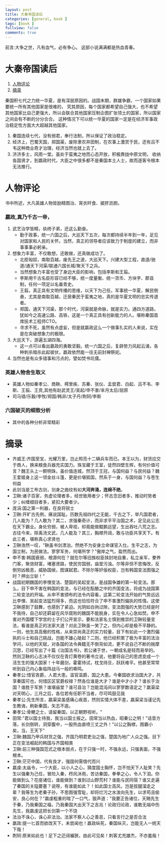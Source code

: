 ```yaml
---
layout: post
title: 大秦帝国读后
categories: [general, book ]
tags: [book ]
fullview: false
comments: true
---
```


前言:大争之世，凡有血气，必有争心。 这部小说满满都是热血青春。

# 大秦帝国读后

1. [人物评论](#人物评论)
2. [摘录](#摘录)

秦国积七代之力统一华夏，是有深层原因的。战国末期，群雄争霸，一个国家如果要统一所有其他国家是很难的，
究其原因，每个国家都希望自己强大，也不希望其他国家比自己更强大，所以会联合其他国家压制企图扩张领土的国家，所以国家之间会有不断的分分合合。
这种情况下可以统一华夏的国家一定是在经济军事政治稳定性方面大大超越其他国家。
1. 秦国连续七代，没有弱君，奉行法制，所以保证了政治稳定。
2. 经济上，巴蜀天国，郑国渠，废除隶农井田制，在农事上激赏于民，还有吕不韦这种商业奇才治理，经济当然也就上去了。
3. 济济多士，风雨一堂。虽处于蛮夷之地而心态开放，积极靠拢中原文明，
收纳各国贤才，到嬴政时代，大臣之中很多都不是秦国本土人士，故而逐客令根本无法推行。

# 人物评论

书中所述，大凡英雄人物皆励精图治、宵衣旰食、披肝沥胆。

### 嬴政,真乃千古一帝，
1. 武艺治学皆精，纨绔子弟，还这么勤奋。
    - 勤于政事，统一六国之后，大巡天下五次，每次都持续半年到一年，足见对国家和人民的关怀。当然，真正的领导者应该致力于制度的建立，而非事事事必躬亲。
2. 想象力丰富，不仅敢想，还敢做，还真做成功了。
    - 北拒匈奴，南取百越，废先王之道，大巡天下。兴建大型工程，直道/驰道/通天下河渠/联通六国长城/聚天下之兵。
    - 当然想象力丰富也受了身边大臣的影响，包括李斯和王翦。
    - 李斯用千古名臣形容已经不够，统一度量衡、统一货币、方块字、郡县制，任何一项足以名垂青史。
    - 王翦，真正具有文明传播的思维，以天下为己任，军事统一华夏，解民倒悬，尤其是南取百越，迁居秦民于蛮夷之地，真的是华夏文明的忠实传道者。
    - 郑国，通天下河渠，那个时代，河渠就是命脉，就是实力。通四方道路，犹如今之高速公路、高铁，这是一个真正具有创新能力的人。堪称秦国首席技术工程师CTO。
    - 寻求不死，虽然有点虚妄，但是就嬴政这么一个做事扎实的人来说，实在是在突破想象力的极限。
3. 大巡天下，游遍五湖四海。
    - 这一点可以看出嬴政的勇敢坚毅。统一六国之后，复辟势力风起云涌，各种刺杀暗杀此起彼伏，嬴政依然能一往无前封禅祭祀。
4. 当然也是有众多错事和污点的，譬如焚书坑儒。

### 英雄人物舍生取义
- 英雄人物如秦孝公、商鞅、樗里疾、苏秦、张仪、孟尝君、白起、吕不韦、李斯、王翦、王贲,其他有赵武灵王/吴起/申不害/芈月太后/屈原
- 司马错/乐毅/李牧/郑国/韩非/太子丹/荆轲/李斯

### 六国破灭的细致分析
- 其中的各种分析非常精彩


# 摘录
- 齐威王:齐国至宝，光耀万里，岂止照亮十二辆兵车而已。本王以为，财货应交于商人，换来粮食兵器充实国力。珠宝藏于王室，徒然四壁生辉，有何价值可言？魏王头上一颗明珠，虽价值连城，然顶于王冠，与国何益？与民何益？魏王爱姬身上这一领金丝斗篷，更是价堪抵国，然系于一身，与国何益？与苍生何益
- 此剑当是工布古剑，剑身之曲纹有如**大河奔涌，连绵不绝**。
- 卫鞅:诸子百家，务虚论理者多，经世致用者少；怀古念旧者多，推动时势者少；纠缠细目者多，紧扣大要者少。
- 庞涓:国之第一利器，在良将锐士
- 卫鞅:开旷古先例，痛说国耻。历数先祖四代之无能，千古之下，举凡国君者，几人能为？几人敢为？其二，求强秦奇计，而非求平平治国之术，足见此公志在天下霸业。身处穷弱，被人卑视，却竟能做鲲鹏远望，生出吞吐八荒之志。古往今来，除禹汤文武，几人能及？其三，胸襟开阔，敢与功臣共享天下。有此三者，堪称真心求贤也
- 卫鞅浩然一叹，"鞅虽书剑漂泊，然绝不为安身立命谋官入仕。生平之志，为国立制，为民做法。寥寥军务，何堪所学？"傲岸之气，盈然而出。
- 申不害:韩国衰弱，根源何在？就在尔等旧族权臣挟封地自重，私立亲军，豢养门客，聚敛财富，堵塞贤路，使民穷国弱，庙堂污浊。尔等非但不思悔改，反倒穷凶极恶，威胁国侯，图谋弑君。不除尔等奸佞权臣，岂有韩国变法图强之时？押出立斩！"
- 战国初期魏国的李悝变法、楚国的吴起变法，是战国争雄的第一轮变法。那么，目下申不害在韩国的变法，与已经在酝酿之中的齐国变法，将成为战国第二轮变法的开端。从申不害颁布的法令内容看，这第二轮变法开始的气势远远比李悝、吴起变法猛烈得多，而这也恰恰符合了申不害激烈偏执的性情。这使卫鞅感到了鼓舞，也感到了紧迫。光阴如白驹过隙，变法图强的大势已经是时不我待，自己却还羁留在风华腐败的魏国不能脱身，实在令人心急如焚。申不害对齐国稷下学宫的士子们公开宣示，要和法家名士慎到推崇的卫鞅较量变法，看谁是真正的法家大道？对此卫鞅虽一笑了之，但内心却是极不平静的。一则，他生具高傲的性格，从来崇尚真正的实力较量，目下有如此一个激烈偏执的斗士和自己挑战，岂能不雄心陡起？二则，他已经积累了极为丰富的法治学问，以他的天赋，对各国的法令典籍无不倒背如流，更不说自己不断的揣摩沉思，已经写出了十篇《治国法书》，若公诸于世，一朝成名是轻而易举的。然则卫鞅的心志决不仅仅在青灯黄卷的著书立说，他要将自己的思虑变成一个活生生的强大国家！十年磨剑，霍霍待试，枕戈待旦，跃跃难平。他甚至常常听到自己内心象临阵战马一般的嘶鸣。
- 秦孝公:惜官吝爵，人君大患。滥官滥爵，国之大患。今秦国欲求治国大才，共享秦国可也，何惜区区官爵权禄？然各位谁是大才？谁是中才小才？谁长于治国？谁胜于军旅？谁堪庙堂？谁可县治？岂能混沌间以寥寥数语定之？嬴渠梁对天明心，三月之后，各位若有任职不当者，尽可鸣鼓见我
- 秦孝公:先生所言，嬴渠梁虽感痛心疾首，然则实情大体不差，嬴渠梁当谨记先生教诲，刷新秦国，矢志不逾。
- 秦孝公:骨鲠之士，请留秦国，以正朝野视听。"
- 田常:"君以国士待我，我当以国士报之。田常当以热血，昭秦公之明！"话音方落，长剑倒转，洞穿腹中，一股热血直喷三丈之外！"以公之胸襟，图霸小矣，当，王天下"
- 卫鞅:魏国乃甲兵财货之强，齐国乃明君吏治之强，楚国为地广人众之强。目下正在变法崛起的韩国与齐国相类
- 卫鞅:前三种强国范式之根本弱点，在于只强一时，不强永远，只强表面，不强根本。
- 卫鞅:茫茫中国，代有良才，强国何需借代而兴
- 嬴虔:太庙令，一个大臣，以小人之心，猜度国士胸怀，岂不怕天下人耻笑？先生以强秦为己任，冒险入秦，栉风沐雨，苦访秦国，拳拳之心，令人下泪。你能做到么？在座诸位，谁能做到？谁到过山野荒村？谁能与民同宿？谁又走遍了秦国的关隘要塞？说呀，有谁能如此？！如此国士高风，岂是拔腿溜走之辈？我等生为老秦子孙，不思图强雪耻，却将烂污之水泼向先生，以求苟且偷安，良心何在？"嬴虔粗重的喘了一口气，狠声道："我要正告诸位，天赐先生于秦，乃我秦国之福，乃我秦国大出天下之吉兆！论政归论政，谁敢无端中伤先生，我嬴虔这把长剑第一个不饶
- 法治不诛心，诛心非法治。法家不察人心之善恶，只看言行之是否合法
- 嬴政:提一匕首而欲改天下，未尝闻也！嬴政纵死，秦国纵灭，岂能无人一统天下哉！
- 荆轲:原来如此也！足下之迂阔褊狭，由此可见矣！刺客尤充雄杰，不亦羞哉！


